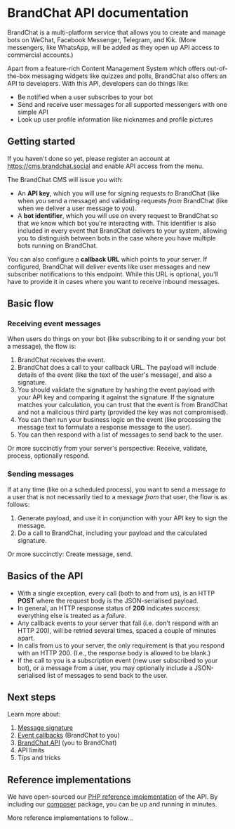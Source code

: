 # BrandChat API documentation

BrandChat is a multi-platform service that allows you to create and manage bots on WeChat, Facebook Messenger, Telegram, and Kik. (More messengers, like WhatsApp, will be added as they open up API access to commercial accounts.)

Apart from a feature-rich Content Management System which offers out-of-the-box messaging widgets like quizzes and polls, BrandChat also offers an API to developers. With this API, developers can do things like:

* Be notified when a user subscribes to your bot
* Send and receive user messages for all supported messengers with one simple API
* Look up user profile information like nicknames and profile pictures

## Getting started

If you haven't done so yet, please register an account at https://cms.brandchat.social and enable API access from the menu.

The BrandChat CMS will issue you with:

* An **API key**, which you will use for signing requests *to* BrandChat (like when you send a message) and validating requests *from* BrandChat (like when we deliver a user message to you).
* A **bot identifier**, which you will use on every request to BrandChat so that we know which bot you're interacting with. This identifier is also included in every event that BrandChat delivers to your system, allowing you to distinguish between bots in the case where you have multiple bots running on BrandChat.

You can also configure a **callback URL** which points to *your* server. If configured, BrandChat will deliver events like user messages and new subscriber notifications to this endpoint. While this URL is optional, you'll have to provide it in cases where you want to receive inbound messages.

## Basic flow

### Receiving event messages

When users do things on your bot (like subscribing to it or sending your bot a message), the flow is:

1. BrandChat receives the event.
2. BrandChat does a call to your callback URL. The payload will include details of the event (like the text of the user's message), and also a signature.
3. You should validate the signature by hashing the event payload with your API key and comparing it against the signature. If the signature matches your calculation, you can trust that the event is from BrandChat and not a malicious third party (provided the key was not compromised).
4. You can then run your business logic on the event (like processing the message text to formulate a response message to the user).
4. You can then respond with a list of messages to send back to the user.

Or more succinctly from your server's perspective: Receive, validate, process, optionally respond.  

### Sending messages

If at any time (like on a scheduled process), you want to send a message *to* a user that is not necessarily tied to a message *from* that user, the flow is as follows:

1. Generate payload, and use it in conjunction with your API key to sign the message.
2. Do a call to BrandChat, including your payload and the calculated signature.

Or more succinctly: Create message, send.

## Basics of the API

* With a single exception, every call (both to and from us), is an HTTP **POST** where the request body is the JSON-serialised payload.
* In general, an HTTP response status of **200** indicates *success*; everything else is treated as a *failure*.
* Any callback events to your server that fail (i.e. don't respond with an HTTP 200), will be retried several times, spaced a couple of minutes apart.
* In calls from us to your server, the only requirement is that you respond with an HTTP 200. (I.e., the response body is allowed to be blank.)
* If the call to you is a subscription event (new user subscribed to your bot), or a message from a user, you may optionally include a JSON-serialised list of messages to send back to the user.

## Next steps

Learn more about:

1. [Message signature](signature.md)
2. [Event callbacks](callbacks.md) (BrandChat to you)
3. [BrandChat API](api.md) (you to BrandChat)
4. API limits
5. Tips and tricks

## Reference implementations

We have open-sourced our [PHP reference implementation](https://github.com/brandchat/api-php) of the API. By including our [composer](https://getcomposer.org) package, you can be up and running in minutes.

More reference implementations to follow...

